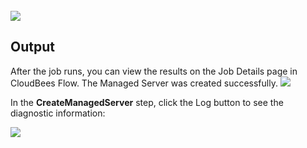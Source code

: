 <br />
<img src="../../plugins/EC-WebLogic/images/CreateManagedServer/EC-WLSCreateManagedServer2.png" />

## Output

After the job runs, you can view the results on the Job Details page in CloudBees Flow. The Managed Server was created successfully.
<img src="../../plugins/EC-WebLogic/images/CreateManagedServer/EC-WLSCreateManagedServer3.png" />

In the <b>CreateManagedServer</b> step, click the Log button to see the diagnostic information:

<img src="../../plugins/EC-WebLogic/images/CreateManagedServer/EC-WLSCreateManagedServer4.png" />
